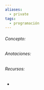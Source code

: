 ```yaml
---
aliases:
  - private
tags:
  - programación
---
```

###### Concepto:



###### Anotaciones:

> 

###### Recursos:

- []()